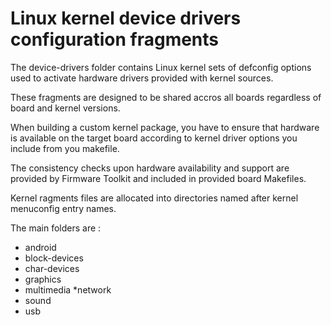 # Linux kernel device drivers configuration fragments

The device-drivers folder contains Linux kernel sets of defconfig options used to activate hardware drivers provided with kernel sources.

These fragments are designed to be shared accros all boards regardless of board and kernel versions.

When building a custom kernel package, you have to ensure that hardware is available on the target board according to kernel driver options you include from you makefile.

The consistency checks upon hardware availability and support are provided by Firmware Toolkit and included in provided board Makefiles.

Kernel ragments files are allocated into directories named after kernel menuconfig entry names.

The main folders are :
  * android
  * block-devices
  * char-devices
  * graphics
  * multimedia
  *network
  * sound
  * usb